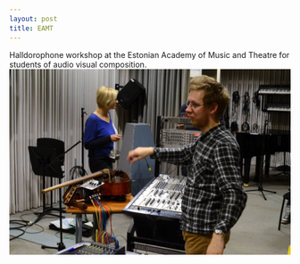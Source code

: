 ```yaml
---
layout: post
title: EAMT
---
```

Halldorophone workshop at the Estonian Academy of Music and Theatre for students of audio visual composition.  
![Tallinn](public/img/eamt.jpg)
